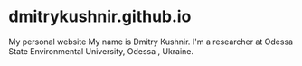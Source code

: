 # dmitrykushnir.github.io
My personal website
My name is Dmitry Kushnir. I'm a researcher at Odessa State Environmental University, Odessa , Ukraine.
